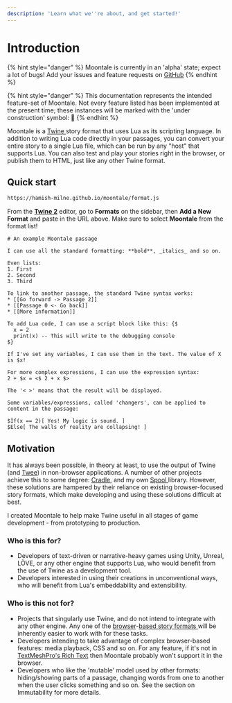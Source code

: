```yaml
---
description: 'Learn what we''re about, and get started!'
---
```


# Introduction

{% hint style="danger" %}
Moontale is currently in an 'alpha' state; expect a lot of bugs! Add your issues and feature requests on [GitHub](https://github.com/hamish-milne/moontale/issues)
{% endhint %}

{% hint style="danger" %}
This documentation represents the intended feature-set of Moontale. Not every feature listed has been implemented at the present time; these instances will be marked with the 'under construction' symbol: 🚧
{% endhint %}

Moontale is a [Twine ](https://twinery.org/)story format that uses Lua as its scripting language. In addition to writing Lua code directly in your passages, you can convert your entire story to a single Lua file, which can be run by any "host" that supports Lua. You can also test and play your stories right in the browser, or publish them to HTML, just like any other Twine format.

## Quick start

```bash
https://hamish-milne.github.io/moontale/format.js
```

From the [**Twine 2**](https://twinery.org/2/#!/stories) editor, go to **Formats** on the sidebar, then **Add a New Format** and paste in the URL above. Make sure to select **Moontale** from the format list!

```text
# An example Moontale passage

I can use all the standard formatting: **bold**, _italics_ and so on.

Even lists:
1. First
2. Second
3. Third

To link to another passage, the standard Twine syntax works:
* [[Go forward -> Passage 2]]
* [[Passage 0 <- Go back]]
* [[More information]]

To add Lua code, I can use a script block like this: {$
  x = 2
  print(x) -- This will write to the debugging console
$}

If I've set any variables, I can use them in the text. The value of X is $x!

For more complex expressions, I can use the expression syntax:
2 + $x = <$ 2 + x $>

The '< >' means that the result will be displayed.

Some variables/expressions, called 'changers', can be applied to content in the passage:

$If(x == 2)[ Yes! My logic is sound. ]
$Else[ The walls of reality are collapsing! ]
```

## Motivation

It has always been possible, in theory at least, to use the output of Twine \(and [Twee](https://github.com/tmedwards/tweego)\) in non-browser applications. A number of other projects achieve this to some degree: [Cradle](https://github.com/daterre/Cradle), and my own [Spool ](https://github.com/hamish-milne/Spool)library. However, these solutions are hampered by their reliance on existing browser-focused story formats, which make developing and using these solutions difficult at best.

I created Moontale to help make Twine useful in all stages of game development - from prototyping to production.

### Who is this for?

* Developers of text-driven or narrative-heavy games using Unity, Unreal, LÖVE, or any other engine that supports Lua, who would benefit from the use of Twine as a development tool.
* Developers interested in using their creations in unconventional ways, who will benefit from Lua's embeddability and extensibility.

### Who is this not for?

* Projects that singularly use Twine, and do not intend to integrate with any other engine. Any one of the [browser](https://klembot.github.io/chapbook/)-[based ](https://twine2.neocities.org/)[story ](https://www.motoslave.net/sugarcube/2/docs/)[formats ](https://videlais.github.io/snowman/2/)will be inherently easier to work with for these tasks.
* Developers intending to take advantage of complex browser-based features: media playback, CSS and so on. For any feature, if it's not in [TextMeshPro's Rich Text](http://digitalnativestudios.com/textmeshpro/docs/rich-text/) then Moontale probably won't support it in the browser.
* Developers who like the 'mutable' model used by other formats: hiding/showing parts of a passage, changing words from one to another when the user clicks something and so on. See the section on Immutability for more details.

